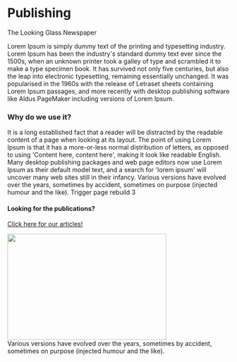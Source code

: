 <div id="title">
  <h1>Publishing</h1>
  <p>The Looking Glass Newspaper</p>
</div>
Lorem Ipsum is simply dummy text of the printing and typesetting industry. Lorem Ipsum has been the industry's standard dummy text ever since the 1500s, when an unknown printer took a galley of type and scrambled it to make a type specimen book. It has survived not only five centuries, but also the leap into electronic typesetting, remaining essentially unchanged. It was popularised in the 1960s with the release of Letraset sheets containing Lorem Ipsum passages, and more recently with desktop publishing software like Aldus PageMaker including versions of Lorem Ipsum.

### Why do we use it?
It is a long established fact that a reader will be distracted by the readable content of a page when looking at its layout. The point of using Lorem Ipsum is that it has a more-or-less normal distribution of letters, as opposed to using 'Content here, content here', making it look like readable English. Many desktop publishing packages and web page editors now use Lorem Ipsum as their default model text, and a search for 'lorem ipsum' will uncover many web sites still in their infancy. Various versions have evolved over the years, sometimes by accident, sometimes on purpose (injected humour and the like). Trigger page rebuild 3

#### Looking for the publications?
[Click here for our articles!](https://halcyonassembly.wordpress.com/)

<div class="row">
  <div class="col-md-4">
    <img style="vertical-align:middle" src="https://i.imgur.com/LqXyhDL.jpg" width="360" height="240" />
  </div>
  <div class="col-md-8">
    Various versions have evolved over the years, sometimes by accident, sometimes on purpose (injected humour and the like).
  </div>
</div>
